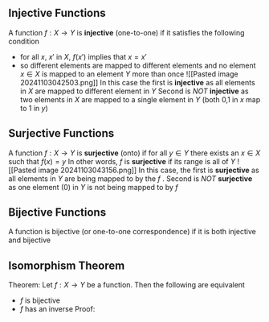 ## Injective Functions
A function $f:X\to Y$ is **injective** (one-to-one) if it satisfies the following condition
- for all $x$, $x'$ in $X$, $f(x')$ implies that $x = x'$
- so different elements are mapped to different elements and no element  $x \in X$ is mapped to an element $Y$ more than once
![[Pasted image 20241103042503.png]]
In this case the first is **injective** as all elements in $X$ are mapped to different element in $Y$
Second is *NOT* **injective** as two elements in $X$ are mapped to a single element in $Y$ (both 0,1 in $x$ map to 1 in $y$)
## Surjective Functions
A function $f: X\to Y$ is **surjective** (onto) if for all $y \in Y$ there exists an $x \in X$ such that $f(x) = y$
In other words, $f$ is **surjective** if its range is all of $Y$
![[Pasted image 20241103043156.png]]
In this case, the first is **surjective** as all elements in $Y$ are being mapped to by the $f$ .
Second is *NOT* **surjective** as one element (0) in $Y$ is not being mapped to by $f$
## Bijective Functions
A function is bijective (or one-to-one correspondence) if it is both injective and bijective

## Isomorphism Theorem
Theorem: Let $f:X\to Y$ be a function. Then the following are equivalent
- $f$ is bijective
- $f$ has an inverse
Proof:
	